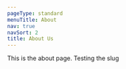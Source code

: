 ```yaml
---
pageType: standard
menuTitle: About
nav: true
navSort: 2
title: About Us
---
```

This is the about page. Testing the slug
